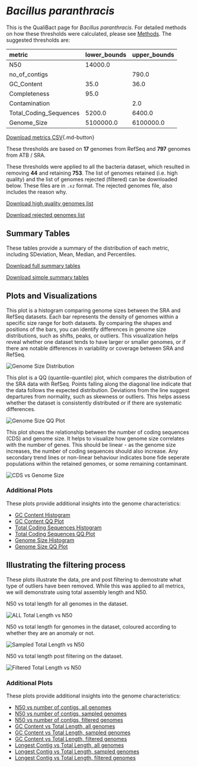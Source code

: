 # *Bacillus paranthracis*

This is the QualiBact page for *Bacillus paranthracis*. For detailed methods on how these thresholds were calculated, please see [Methods](../../methods.md).
The suggested thresholds are: 

| metric                 | lower_bounds   | upper_bounds   |
|:-----------------------|:---------------|:---------------|
| N50                    | 14000.0        |                |
| no_of_contigs          |                | 790.0          |
| GC_Content             | 35.0           | 36.0           |
| Completeness           | 95.0           |                |
| Contamination          |                | 2.0            |
| Total_Coding_Sequences | 5200.0         | 6400.0         |
| Genome_Size            | 5100000.0      | 6100000.0      |

[Download metrics CSV](Bacillus_paranthracis_metrics.csv){.md-button}


These thresholds are based on **17** genomes from RefSeq and **797** genomes from ATB / SRA.

These thresholds were applied to all the bacteria dataset, which resulted in removing **44** and retaining **753**.
The list of genomes retained (i.e. high quality) and the list of genomes rejected (filtered) can be downloaded below. These files are in `.xz` format. The rejected genomes file, also includes the reason why.

[Download high quality genomes list](Bacillus_paranthracis_high_quality_genomes.csv.xz)


[Download rejected genomes list](Bacillus_paranthracis_filtered_out_genomes.csv.xz)



## Summary Tables
These tables provide a summary of the distribution of each metric, including SDeviation, Mean, Median, and Percentiles.

[Download full summary tables](summary.csv)

[Download simple summary tables](selected_summary.csv)

## Plots and Visualizations

This plot is a histogram comparing genome sizes between the SRA and RefSeq datasets. Each bar represents the density of genomes within a specific size range for both datasets. By comparing the shapes and positions of the bars, you can identify differences in genome size distributions, such as shifts, peaks, or outliers. This visualization helps reveal whether one dataset tends to have larger or smaller genomes, or if there are notable differences in variability or coverage between SRA and RefSeq.

![Genome Size Distribution](Genome_Size_refseq_histogram_kde.png)

This plot is a QQ (quantile-quantile) plot, which compares the distribution of the SRA data with RefSeq. Points falling along the diagonal line indicate that the data follows the expected distribution. Deviations from the line suggest departures from normality, such as skewness or outliers. This helps assess whether the dataset is consistently distributed or if there are systematic differences.

![Genome Size QQ Plot](Genome_Size_refseq_qqplot.png)

This plot shows the relationship between the number of coding sequences (CDS) and genome size. It helps to visualize how genome size correlates with the number of genes. This should be linear - as the genome size increases, the number of coding sequences should also increase. Any secondary trend lines or non-linear behaviour indicates bone fide seperate populations within the retained genomes, or some remaining contaminant. 

![CDS vs Genome Size](Bacillus_paranthracis_CDS_vs_Genome_Size.png)

### Additional Plots

These plots provide additional insights into the genome characteristics:

- [GC Content Histogram](GC_Content_refseq_histogram_kde.png)
- [GC Content QQ Plot](GC_Content_refseq_qqplot.png)
- [Total Coding Sequences Histogram](Total_Coding_Sequences_refseq_histogram_kde.png)
- [Total Coding Sequences QQ Plot](Total_Coding_Sequences_refseq_qqplot.png)
- [Genome Size Histogram](Genome_Size_refseq_histogram_kde.png)
- [Genome Size QQ Plot](Genome_Size_refseq_qqplot.png)
## Illustrating the filtering process
These plots illustrate the data, pre and post filtering to demostrate what type of outliers have been removed. While this was applied to all metrics, we will demonstrate using total assembly length and N50.

N50 vs total length for all genomes in the dataset.

![ALL Total Length vs N50](Bacillus_paranthracis_all_total_length_N50.png)

N50 vs total length for genomes in the dataset, coloured according to whether they are an anomaly or not.

![Sampled Total Length vs N50](Bacillus_paranthracis_sample_total_length_N50.png)

N50 vs total length post filtering on the dataset.

![Filtered Total Length vs N50](Bacillus_paranthracis_filt_total_length_N50.png)

### Additional Plots

These plots provide additional insights into the genome characteristics:

- [N50 vs number of contigs, all genomes](Bacillus_paranthracis_all_N50_number.png)
- [N50 vs number of contigs, sampled genomes](Bacillus_paranthracis_sample_N50_number.png)
- [N50 vs number of contigs, filtered genomes](Bacillus_paranthracis_filt_N50_number.png)
- [GC Content vs Total Length, all genomes](Bacillus_paranthracis_all_total_length_GC_Content.png)
- [GC Content vs Total Length, sampled genomes](Bacillus_paranthracis_sample_total_length_GC_Content.png)
- [GC Content vs Total Length, filtered genomes](Bacillus_paranthracis_filt_total_length_GC_Content.png)
- [Longest Contig vs Total Length, all genomes](Bacillus_paranthracis_all_total_length_longest.png)
- [Longest Contig vs Total Length, sampled genomes](Bacillus_paranthracis_sample_total_length_longest.png)
- [Longest Contig vs Total Length, filtered genomes](Bacillus_paranthracis_filt_total_length_longest.png)

